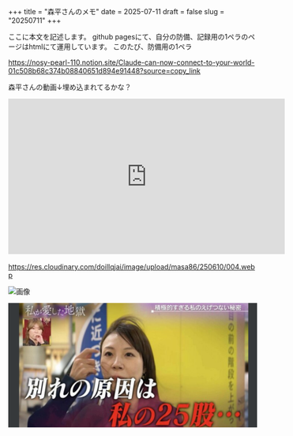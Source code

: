 +++
title = "森平さんのメモ"
date = 2025-07-11
draft = false
slug = "20250711"
+++

ここに本文を記述します。
github pagesにて、自分の防備、記録用の1ペラのページはhtmlにて運用しています。
このたび、防備用の1ペラ


https://nosy-pearl-110.notion.site/Claude-can-now-connect-to-your-world-01c508b68c374b08840651d894e91448?source=copy_link


森平さんの動画↓埋め込まれてるかな？
<iframe width="560" height="315" src="https://www.youtube.com/embed/TYpc0BAHFk0?si=iGO_z9LXvZqjm7Nn" title="YouTube video player" frameborder="0" allow="accelerometer; autoplay; clipboard-write; encrypted-media; gyroscope; picture-in-picture; web-share" referrerpolicy="strict-origin-when-cross-origin" allowfullscreen></iframe>


https://res.cloudinary.com/doillqjai/image/upload/masa86/250610/004.webp


![画像](https://res.cloudinary.com/doillqjai/image/upload/masa86/250610/004.webp)


[![alt text](001.png)](https://news.livedoor.com/topics/detail/29144713/)

